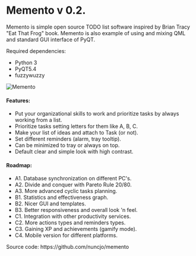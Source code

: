 # Memento v 0.2.
<p>Memento is simple open source TODO list software inspired by Brian Tracy "Eat That Frog" book. Memento is also example of using and mixing QML and standard GUI interface of PyQT.</p>

Required dependencies:
- Python 3
- PyQT5.4
- fuzzywuzzy


![Memento](https://cloud.githubusercontent.com/assets/8684952/8014583/58e540bc-0bd2-11e5-9089-598d933d620c.png "Memento")

<h4>Features:</h4>
<ul>
    <li>Put your organizational skills to work and prioritize tasks by always working from a list.</li>
    <li>Prioritize tasks setting letters for them like A, B, C.</li>
    <li>Make your list of ideas and attach to Task (or not).</li>
    <li>Set different reminders (alarm, tray tooltip).</li>
    <li>Can be minimized to tray or always on top.</li>
    <li>Default clear and simple look with high contrast.</li>
</ul>
<h4>Roadmap:</h4>
<ul>
    <li>A1. Database synchronization on different PC's.</li>
    <li>A2. Divide and conquer with Pareto Rule 20/80.</li>
    <li>A3. More advanced cyclic tasks planning.</li>
    <li>B1. Statistics and effectiveness graph.</li>
    <li>B2. Nicer GUI and templates.</li>
    <li>B3. Better responsiveness and overall look 'n feel.</li>
    <li>C1. Integration with other productivity services.</li>
    <li>C2. More actions types and reminders types.</li>
    <li>C3. Gaining XP and achievements (gamify mode).</li>
    <li>C4. Mobile version for different platforms.</li>
</ul>
Source code: https://github.com/nuncjo/memento
